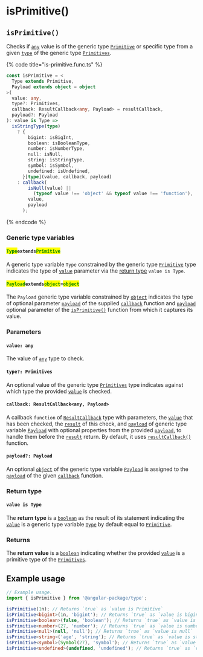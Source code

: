 # isPrimitive()

## `isPrimitive()`

Checks if [`any`](https://www.typescriptlang.org/docs/handbook/2/everyday-types.html#any) value is of the generic type [`Primitive`](../types/primitive.md) or specific type from a given [`type`](isprimitive.md#type-primitives) of the generic type [`Primitives`](../types/primitives.md).

{% code title="is-primitive.func.ts" %}
```typescript
const isPrimitive = <
  Type extends Primitive,
  Payload extends object = object
>(
  value: any,
  type?: Primitives,
  callback: ResultCallback<any, Payload> = resultCallback,
  payload?: Payload
): value is Type =>
  isStringType(type)
    ? {
        bigint: isBigInt,
        boolean: isBooleanType,
        number: isNumberType,
        null: isNull,
        string: isStringType,
        symbol: isSymbol,
        undefined: isUndefined,
      }[type](value, callback, payload)
    : callback(
        isNull(value) ||
          (typeof value !== 'object' && typeof value !== 'function'),
        value,
        payload
      );
```
{% endcode %}

### Generic type variables

#### <mark style="color:green;">`Type`</mark>`extends`<mark style="color:green;">`Primitive`</mark>

A generic type variable `Type` constrained by the generic type [`Primitive`](../types/primitive.md) type indicates the type of [`value`](isprimitive.md#value-any) parameter via the [return type](isprimitive.md#return-type) `value is Type`.

#### <mark style="color:green;">**`Payload`**</mark>**`extends`**<mark style="color:green;">**`object`**</mark>**`=`**<mark style="color:green;">**`object`**</mark>

The `Payload` generic type variable constrained by [`object`](https://www.typescriptlang.org/docs/handbook/basic-types.html#object) indicates the type of optional parameter [`payload`](../types/resultcallback.md#payload-payload) of the supplied [`callback`](isprimitive.md#callback-resultcallback-less-than-any-payload-greater-than) function and [`payload`](isprimitive.md#payload-payload) optional parameter of the [`isPrimitive()`](isprimitive.md#isprimitive) function from which it captures its value.

### Parameters

#### `value: any`

The value of [`any`](https://www.typescriptlang.org/docs/handbook/2/everyday-types.html#any) type to check.

#### `type?: Primitives`

An optional value of the generic type [`Primitives`](../types/primitives.md) type indicates against which type the provided [`value`](isprimitive.md#value-any) is checked.

#### `callback: ResultCallback<any, Payload>`

A callback `function` of [`ResultCallback`](../types/resultcallback.md) type with parameters, the [`value`](isprimitive.md#value-any) that has been checked, the [`result`](../types/resultcallback.md#result-boolean) of this check, and [`payload`](../types/resultcallback.md#payload-payload) of generic type variable [`Payload`](isprimitive.md#payloadextendsobject-object) with optional properties from the provided [`payload`](isprimitive.md#payload-payload), to handle them before the [`result`](../types/resultcallback.md#result-boolean) return. By default, it uses [`resultCallback()`](../helper/resultcallback.md) function.

#### `payload?: Payload`

An optional [`object`](https://developer.mozilla.org/en-US/docs/Web/JavaScript/Reference/Global\_Objects/Object) of the generic type variable [`Payload`](isprimitive.md#payloadextendsobject-object) is assigned to the [`payload`](../types/resultcallback.md#payload-payload) of the given [`callback`](isprimitive.md#callback-resultcallback-less-than-any-payload-greater-than) function.

### Return type

#### `value is Type`

The **return type** is a [`boolean`](https://www.typescriptlang.org/docs/handbook/basic-types.html#boolean) as the result of its statement indicating the [`value`](isprimitive.md#value-any) is a generic type variable [`Type`](isprimitive.md#typeextendsprimitive) by default equal to [`Primitive`](../types/primitive.md).

### Returns

The **return value** is a [`boolean`](https://developer.mozilla.org/en-US/docs/Web/JavaScript/Reference/Global\_Objects/Boolean) indicating whether the provided [`value`](isprimitive.md#value-any) is a primitive type of the [`Primitives`](../types/primitives.md).

## Example usage

```typescript
// Example usage.
import { isPrimitive } from '@angular-package/type';

isPrimitive(1n); // Returns `true` as `value is Primitive`
isPrimitive<bigint>(1n, 'bigint'); // Returns `true` as `value is bigint`
isPrimitive<boolean>(false, 'boolean'); // Returns `true` as `value is boolean`
isPrimitive<number>(27, 'number'); // Returns `true` as `value is number`
isPrimitive<null>(null, 'null'); // Returns `true` as `value is null`
isPrimitive<string>('age', 'string'); // Returns `true` as `value is string`
isPrimitive<symbol>(Symbol(27), 'symbol'); // Returns `true` as `value is symbol`
isPrimitive<undefined>(undefined, 'undefined'); // Returns `true` as `value is undefined`
```
